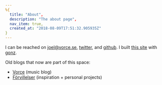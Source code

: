 ```yaml
---
%{
  title: "About",
  description: "The about page",
  nav_item: true,
  created_at: "2018-08-09T17:51:32.905935Z"
}
---
```

I can be reached on <a href="mailto:joel@vorce.se" rel="me">joel@vorce.se</a>, <a href="https://twitter.com/Octavorce" rel="me">twitter</a>, and <a href="https://github.com/vorce" rel="me">github</a>. I built [this site](https://github.com/vorce/forvillelser) with [gonz](https://github.com/vorce/gonz).

Old blogs that now are part of this space:

- [Vorce](http://vorce.tumblr.com/) (music blog)
- [Förvillelser](http://forvillelser.tumblr.com/) (inspiration + personal projects)

